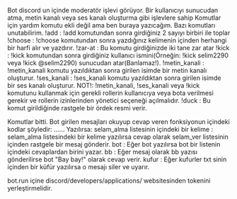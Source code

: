 Bot discord un içinde moderatör işlevi görüyor. Bir kullanıcıyı sunucudan atma, metin kanalı veya ses kanalı oluşturma gibi işlevlere sahip
Komutlar için yardım komutu ekli değil ama ben buraya yazıcağım. Bazı komutları unutabilirim.
!add : !add komutundan sonra girdiğiniz 2 sayıyı birbiri ile toplar
!choose : !choose komutundan sonra yazdığınız kelimenin içinden herhangi bir harfi alır ve yazdırır.
!zar-at : Bu komutu girdiğinizde iki tane zar atar
!kick : !kick komutundan sonra girdiğiniz kullanıcı ismini(Örneğin: !kick selim2290 veya !kick @selim2290) sunucudan atar(Banlamaz!).
!metin_kanali : !metin_kanali komutu yazıldıktan sonra girilen isimde bir metin kanalı oluşturur.
!ses_kanali : !ses_kanali komutu yazıldıktan sonra girilen isimde bir ses kanalı oluşturur.
NOT!: !metin_kanali, !ses_kanali veya !kick komutunu kullanmak için gerekli rollerin kullanıcıya veya bota verilmesi gerekir ve rollerin izinlerinden yönetici seçeneği açılmalıdır.
!duck : Bu komut girildiğinde rastgele bir ördek resmi verir.

Komutlar bitti. Bot girilen mesajları okuyup cevap veren fonksiyonun içindeki kodlar şöyledir:
...... Yazılırsa:
selam_alma listesinin içindeki bir kelime : selam_alma listesindeki bir kelime yazılırsa cevap olarak selam_ver listesinin içinden rastgele bir mesaj gönderir.
bot : Eğer bot yazılırsa bot bir listenin içindeki cevaplardan birini yazar.
bb : Eğer mesaj olarak bb yazısı gönderilirse bot "Bay bay!" olarak cevap verir.
kufur : Eğer kufurler txt sinin içinden bir küfür yazılırsa o mesajı siler ve uyarır.

bot.run içine discord/developers/applications/ websitesinden tokenini yerleştirmelidir.

